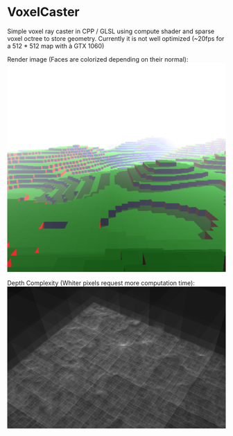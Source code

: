 # VoxelCaster
Simple voxel ray caster in CPP / GLSL using compute shader and sparse voxel octree to store geometry. Currently it is not well optimized (~20fps for a 512 * 512 map with à GTX 1060)

Render image (Faces are colorized depending on their normal):
![Normal Render](https://github.com/johnBuffer/VoxelCaster/blob/master/render_1.png)

Depth Complexity (Whiter pixels request more computation time):
![Depth Complexity Render](https://github.com/johnBuffer/VoxelCaster/blob/master/depth_comp_1.png)
